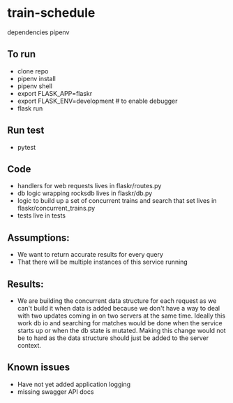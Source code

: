 # train-schedule

dependencies
pipenv

## To run
- clone repo
- pipenv install
- pipenv shell
- export FLASK_APP=flaskr
- export FLASK_ENV=development  # to enable debugger
- flask run

## Run test
- pytest

## Code
- handlers for web requests lives in flaskr/routes.py
- db logic wrapping rocksdb lives in flaskr/db.py
- logic to build up a set of concurrent trains and search that set lives in flaskr/concurrent_trains.py
- tests live in tests

## Assumptions:
- We want to return accurate results for every query
- That there will be multiple instances of this service running


## Results:
- We are building the concurrent data structure for each request as we can't build it when data is added because we 
don't have a way to deal with two updates coming in on two servers at the same time.  Ideally this work db io and 
searching for matches would be done when the service starts up or when the db state is mutated.  Making this change would 
not be to hard as the data structure should just be added to the server context.

## Known issues
- Have not yet added application logging
- missing swagger API docs